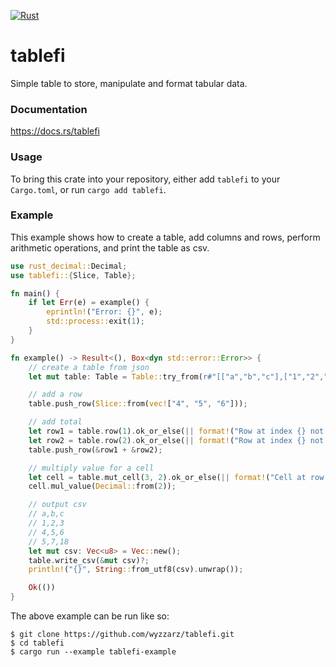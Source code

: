 [![Rust](https://github.com/wyzzarz/tablefi/actions/workflows/rust.yml/badge.svg)](https://github.com/wyzzarz/tablefi/actions/workflows/rust.yml)

tablefi
=======

Simple table to store, manipulate and format tabular data.

### Documentation

https://docs.rs/tablefi

### Usage

To bring this crate into your repository, either add `tablefi` to your `Cargo.toml`, or run `cargo add tablefi`.

### Example

This example shows how to create a table, add columns and rows, perform arithmetic operations, and print the table as csv.

```rust
use rust_decimal::Decimal;
use tablefi::{Slice, Table};

fn main() {
    if let Err(e) = example() {
        eprintln!("Error: {}", e);
        std::process::exit(1);
    }   
}

fn example() -> Result<(), Box<dyn std::error::Error>> {
    // create a table from json
    let mut table: Table = Table::try_from(r#"[["a","b","c"],["1","2","3"]]"#).unwrap();

    // add a row
    table.push_row(Slice::from(vec!["4", "5", "6"]));

    // add total
    let row1 = table.row(1).ok_or_else(|| format!("Row at index {} not found", 1))?;
    let row2 = table.row(2).ok_or_else(|| format!("Row at index {} not found", 2))?;
    table.push_row(&row1 + &row2);

    // multiply value for a cell
    let cell = table.mut_cell(3, 2).ok_or_else(|| format!("Cell at row {} and column {} not found", 3, 2))?;
    cell.mul_value(Decimal::from(2));

    // output csv
    // a,b,c
    // 1,2,3
    // 4,5,6
    // 5,7,18
    let mut csv: Vec<u8> = Vec::new();
    table.write_csv(&mut csv)?;
    println!("{}", String::from_utf8(csv).unwrap());

    Ok(())
}
```

The above example can be run like so:

```
$ git clone https://github.com/wyzzarz/tablefi.git
$ cd tablefi
$ cargo run --example tablefi-example
```
